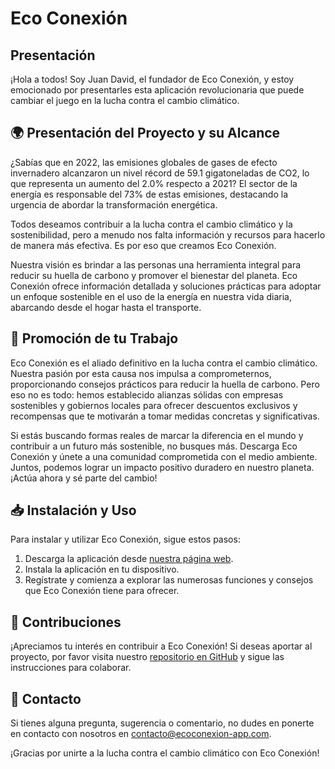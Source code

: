 # Eco Conexión



## Presentación

¡Hola a todos! Soy Juan David, el fundador de Eco Conexión, y estoy emocionado por presentarles esta aplicación revolucionaria que puede cambiar el juego en la lucha contra el cambio climático.

## 🌍 Presentación del Proyecto y su Alcance

¿Sabías que en 2022, las emisiones globales de gases de efecto invernadero alcanzaron un nivel récord de 59.1 gigatoneladas de CO2, lo que representa un aumento del 2.0% respecto a 2021? El sector de la energía es responsable del 73% de estas emisiones, destacando la urgencia de abordar la transformación energética.

Todos deseamos contribuir a la lucha contra el cambio climático y la sostenibilidad, pero a menudo nos falta información y recursos para hacerlo de manera más efectiva. Es por eso que creamos Eco Conexión.

Nuestra visión es brindar a las personas una herramienta integral para reducir su huella de carbono y promover el bienestar del planeta. Eco Conexión ofrece información detallada y soluciones prácticas para adoptar un enfoque sostenible en el uso de la energía en nuestra vida diaria, abarcando desde el hogar hasta el transporte.

## 🌱 Promoción de tu Trabajo

Eco Conexión es el aliado definitivo en la lucha contra el cambio climático. Nuestra pasión por esta causa nos impulsa a comprometernos, proporcionando consejos prácticos para reducir la huella de carbono. Pero eso no es todo: hemos establecido alianzas sólidas con empresas sostenibles y gobiernos locales para ofrecer descuentos exclusivos y recompensas que te motivarán a tomar medidas concretas y significativas.

Si estás buscando formas reales de marcar la diferencia en el mundo y contribuir a un futuro más sostenible, no busques más. Descarga Eco Conexión y únete a una comunidad comprometida con el medio ambiente. Juntos, podemos lograr un impacto positivo duradero en nuestro planeta. ¡Actúa ahora y sé parte del cambio!

## 📥 Instalación y Uso

Para instalar y utilizar Eco Conexión, sigue estos pasos:

1. Descarga la aplicación desde [nuestra página web](https://github.com/JDQN/Eco-Conexion.git).
2. Instala la aplicación en tu dispositivo.
3. Regístrate y comienza a explorar las numerosas funciones y consejos que Eco Conexión tiene para ofrecer.

## 👥 Contribuciones

¡Apreciamos tu interés en contribuir a Eco Conexión! Si deseas aportar al proyecto, por favor visita nuestro [repositorio en GitHub](https://github.com/EcoConexion) y sigue las instrucciones para colaborar.

## 📧 Contacto

Si tienes alguna pregunta, sugerencia o comentario, no dudes en ponerte en contacto con nosotros en [contacto@ecoconexion-app.com](mailto:creacion2319@gmail.com).

¡Gracias por unirte a la lucha contra el cambio climático con Eco Conexión!
